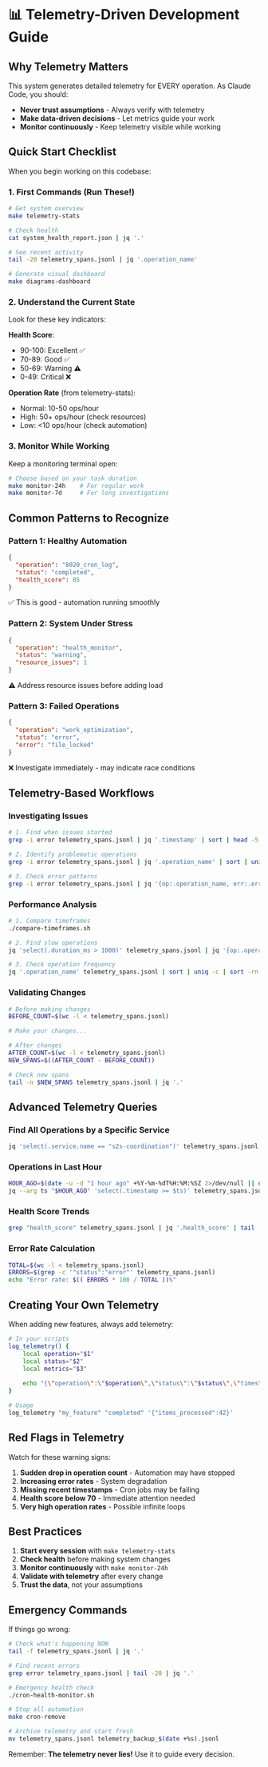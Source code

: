 # 📊 Telemetry-Driven Development Guide

## Why Telemetry Matters

This system generates detailed telemetry for EVERY operation. As Claude Code, you should:
- **Never trust assumptions** - Always verify with telemetry
- **Make data-driven decisions** - Let metrics guide your work
- **Monitor continuously** - Keep telemetry visible while working

## Quick Start Checklist

When you begin working on this codebase:

### 1. First Commands (Run These!)
```bash
# Get system overview
make telemetry-stats

# Check health
cat system_health_report.json | jq '.'

# See recent activity  
tail -20 telemetry_spans.jsonl | jq '.operation_name'

# Generate visual dashboard
make diagrams-dashboard
```

### 2. Understand the Current State

Look for these key indicators:

**Health Score**:
- 90-100: Excellent ✅
- 70-89: Good ✅
- 50-69: Warning ⚠️
- 0-49: Critical ❌

**Operation Rate** (from telemetry-stats):
- Normal: 10-50 ops/hour
- High: 50+ ops/hour (check resources)
- Low: <10 ops/hour (check automation)

### 3. Monitor While Working

Keep a monitoring terminal open:
```bash
# Choose based on your task duration
make monitor-24h    # For regular work
make monitor-7d     # For long investigations
```

## Common Patterns to Recognize

### Pattern 1: Healthy Automation
```json
{
  "operation": "8020_cron_log",
  "status": "completed",
  "health_score": 85
}
```
✅ This is good - automation running smoothly

### Pattern 2: System Under Stress
```json
{
  "operation": "health_monitor",
  "status": "warning",
  "resource_issues": 1
}
```
⚠️ Address resource issues before adding load

### Pattern 3: Failed Operations
```json
{
  "operation": "work_optimization",
  "status": "error",
  "error": "file_locked"
}
```
❌ Investigate immediately - may indicate race conditions

## Telemetry-Based Workflows

### Investigating Issues
```bash
# 1. Find when issues started
grep -i error telemetry_spans.jsonl | jq '.timestamp' | sort | head -5

# 2. Identify problematic operations
grep -i error telemetry_spans.jsonl | jq '.operation_name' | sort | uniq -c

# 3. Check error patterns
grep -i error telemetry_spans.jsonl | jq '{op:.operation_name, err:.error}' | sort | uniq
```

### Performance Analysis
```bash
# 1. Compare timeframes
./compare-timeframes.sh

# 2. Find slow operations
jq 'select(.duration_ms > 1000)' telemetry_spans.jsonl | jq '{op:.operation_name, ms:.duration_ms}'

# 3. Check operation frequency
jq '.operation_name' telemetry_spans.jsonl | sort | uniq -c | sort -rn | head -10
```

### Validating Changes
```bash
# Before making changes
BEFORE_COUNT=$(wc -l < telemetry_spans.jsonl)

# Make your changes...

# After changes
AFTER_COUNT=$(wc -l < telemetry_spans.jsonl)
NEW_SPANS=$((AFTER_COUNT - BEFORE_COUNT))

# Check new spans
tail -n $NEW_SPANS telemetry_spans.jsonl | jq '.'
```

## Advanced Telemetry Queries

### Find All Operations by a Specific Service
```bash
jq 'select(.service.name == "s2s-coordination")' telemetry_spans.jsonl
```

### Operations in Last Hour
```bash
HOUR_AGO=$(date -u -d "1 hour ago" +%Y-%m-%dT%H:%M:%SZ 2>/dev/null || date -u -v-1H +%Y-%m-%dT%H:%M:%SZ)
jq --arg ts "$HOUR_AGO" 'select(.timestamp >= $ts)' telemetry_spans.jsonl
```

### Health Score Trends
```bash
grep "health_score" telemetry_spans.jsonl | jq '.health_score' | tail -20
```

### Error Rate Calculation
```bash
TOTAL=$(wc -l < telemetry_spans.jsonl)
ERRORS=$(grep -c '"status":"error"' telemetry_spans.jsonl)
echo "Error rate: $(( ERRORS * 100 / TOTAL ))%"
```

## Creating Your Own Telemetry

When adding new features, always add telemetry:

```bash
# In your scripts
log_telemetry() {
    local operation="$1"
    local status="$2"
    local metrics="$3"
    
    echo "{\"operation\":\"$operation\",\"status\":\"$status\",\"timestamp\":\"$(date -u +%Y-%m-%dT%H:%M:%SZ)\",\"metrics\":$metrics}" >> telemetry_spans.jsonl
}

# Usage
log_telemetry "my_feature" "completed" '{"items_processed":42}'
```

## Red Flags in Telemetry

Watch for these warning signs:

1. **Sudden drop in operation count** - Automation may have stopped
2. **Increasing error rates** - System degradation
3. **Missing recent timestamps** - Cron jobs may be failing
4. **Health score below 70** - Immediate attention needed
5. **Very high operation rates** - Possible infinite loops

## Best Practices

1. **Start every session** with `make telemetry-stats`
2. **Check health** before making system changes
3. **Monitor continuously** with `make monitor-24h`
4. **Validate with telemetry** after every change
5. **Trust the data**, not your assumptions

## Emergency Commands

If things go wrong:

```bash
# Check what's happening NOW
tail -f telemetry_spans.jsonl | jq '.'

# Find recent errors
grep error telemetry_spans.jsonl | tail -20 | jq '.'

# Emergency health check
./cron-health-monitor.sh

# Stop all automation
make cron-remove

# Archive telemetry and start fresh
mv telemetry_spans.jsonl telemetry_backup_$(date +%s).jsonl
```

Remember: **The telemetry never lies!** Use it to guide every decision.